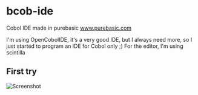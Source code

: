 # bcob-ide
Cobol IDE made in purebasic www.purebasic.com

I'm using OpenCobolIDE, it's a very good IDE, but I always need more, so I just started to program an IDE for Cobol only ;)
For the editor, I'm using scintilla

## First try
![Screenshot](https://github.com/flaith-nycd/bcob_ide/blob/master/screenshot.png)
